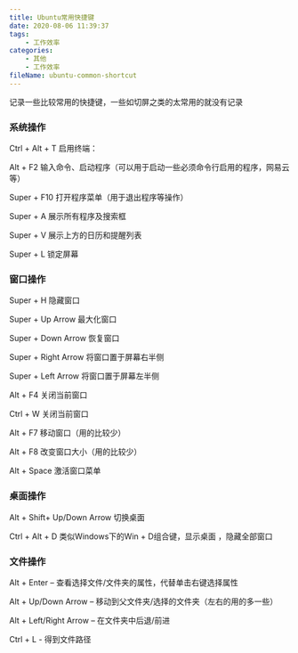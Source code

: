 ```yaml
---
title: Ubuntu常用快捷键
date: 2020-08-06 11:39:37
tags:
	- 工作效率
categories:
	- 其他
	- 工作效率
fileName: ubuntu-common-shortcut
---
```


记录一些比较常用的快捷键，一些如切屏之类的太常用的就没有记录



### 系统操作

Ctrl + Alt + T 启用终端：

Alt + F2 输入命令、启动程序（可以用于启动一些必须命令行启用的程序，网易云等）

Super + F10 打开程序菜单（用于退出程序等操作）

Super + A 展示所有程序及搜索框

Super + V 展示上方的日历和提醒列表

Super + L 锁定屏幕



### 窗口操作

Super + H 隐藏窗口

Super + Up Arrow 最大化窗口

Super + Down Arrow 恢复窗口

Super + Right Arrow 将窗口置于屏幕右半侧

Super + Left Arrow 将窗口置于屏幕左半侧

Alt + F4 关闭当前窗口

Ctrl + W 关闭当前窗口

Alt + F7 移动窗口（用的比较少）

Alt + F8 改变窗口大小（用的比较少）

Alt + Space 激活窗口菜单



### 桌面操作

Alt + Shift+ Up/Down Arrow 切换桌面

Ctrl + Alt + D 类似Windows下的Win + D组合键，显示桌面 ，隐藏全部窗口



### 文件操作

Alt + Enter – 查看选择文件/文件夹的属性，代替单击右键选择属性

Alt + Up/Down Arrow – 移动到父文件夹/选择的文件夹（左右的用的多一些）

Alt + Left/Right Arrow – 在文件夹中后退/前进

Ctrl + L - 得到文件路径